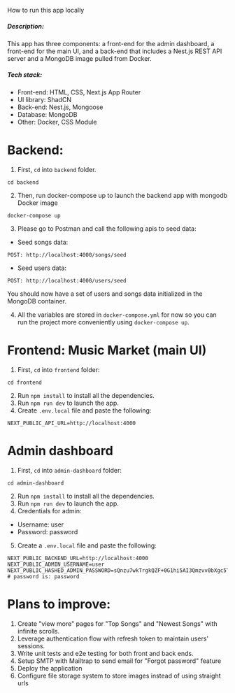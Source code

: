 How to run this app locally

##### Description:

This app has three components: a front-end for the admin dashboard, a front-end for the main UI, and a back-end that includes a Nest.js REST API server and a MongoDB image pulled from Docker.

##### Tech stack:

- Front-end: HTML, CSS, Next.js App Router
- UI library: ShadCN
- Back-end: Nest.js, Mongoose
- Database: MongoDB
- Other: Docker, CSS Module

# Backend:

1. First, `cd` into `backend` folder.

```
cd backend
```

2. Then, run docker-compose up to launch the backend app with mongodb Docker image

```
docker-compose up
```

3. Please go to Postman and call the following apis to seed data:

- Seed songs data:

```
POST: http://localhost:4000/songs/seed
```

- Seed users data:

```
POST: http://localhost:4000/users/seed
```

You should now have a set of users and songs data initialized in the MongoDB container.

4. All the variables are stored in `docker-compose.yml` for now so you can run the project more conveniently using `docker-compose up`.

# Frontend: Music Market (main UI)

1. First, `cd` into `frontend` folder:

```
cd frontend
```

2. Run `npm install` to install all the dependencies.
3. Run `npm run dev` to launch the app.
4. Create `.env.local` file and paste the following:

```
NEXT_PUBLIC_API_URL=http://localhost:4000
```

# Admin dashboard

1. First, `cd` into `admin-dashboard` folder:

```
cd admin-dashboard
```

2. Run `npm install` to install all the dependencies.
3. Run `npm run dev` to launch the app.
4. Credentials for admin:

- Username: user
- Password: password

5. Create a `.env.local` file and paste the following:

```
NEXT_PUBLIC_BACKEND_URL=http://localhost:4000
NEXT_PUBLIC_ADMIN_USERNAME=user
NEXT_PUBLIC_HASHED_ADMIN_PASSWORD=sQnzu7wkTrgkQZF+0G1hi5AI3Qmzvv0bXgc5THBqi7mAsdd4Xll27ASbRt9fEyavWi6m0QP9B8lThf+rDKy8hg==
# password is: password
```

# Plans to improve:

1. Create "view more" pages for "Top Songs" and "Newest Songs" with infinite scrolls.
2. Leverage authentication flow with refresh token to maintain users' sessions.
3. Write unit tests and e2e testing for both front and back ends.
4. Setup SMTP with Mailtrap to send email for "Forgot password" feature
5. Deploy the application
6. Configure file storage system to store images instead of using straight urls

